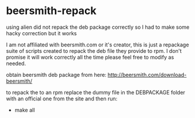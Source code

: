 # beersmith-repack
using alien did not repack the deb package correctly so I had to make some hacky correction but it works

I am not affiliated with beersmith.com or it's creator, this is just a repackage suite of scripts created to repack the deb file they provide to rpm.  I don't promise it will work correctly all the time please feel free to modify as needed. 

obtain beersmith deb package from here: http://beersmith.com/download-beersmith/

to repack the to an rpm replace the dummy file in the DEBPACKAGE folder with an official one from the site and then run:
* make all
